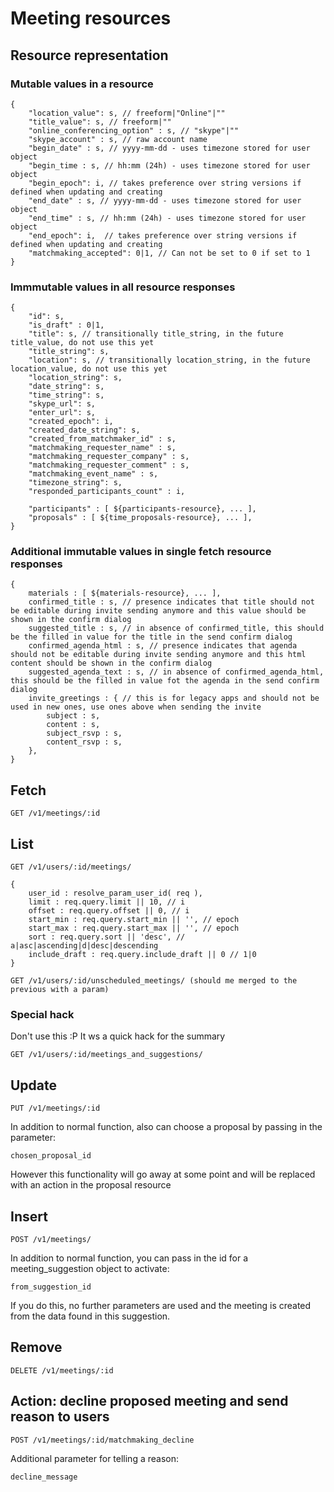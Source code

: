 # Meeting resources 

## Resource representation

### Mutable values in a resource

    {
        "location_value": s, // freeform|"Online"|""
        "title_value": s, // freeform|""
        "online_conferencing_option" : s, // "skype"|""
        "skype_account" : s, // raw account name
        "begin_date" : s, // yyyy-mm-dd - uses timezone stored for user object
        "begin_time : s, // hh:mm (24h) - uses timezone stored for user object
        "begin_epoch": i, // takes preference over string versions if defined when updating and creating
        "end_date" : s, // yyyy-mm-dd - uses timezone stored for user object
        "end_time" : s, // hh:mm (24h) - uses timezone stored for user object
        "end_epoch": i,  // takes preference over string versions if defined when updating and creating
        "matchmaking_accepted": 0|1, // Can not be set to 0 if set to 1
    }

### Immmutable values in all resource responses

    {
        "id": s,
        "is_draft" : 0|1,
        "title": s, // transitionally title_string, in the future title_value, do not use this yet
        "title_string": s,
        "location": s, // transitionally location_string, in the future location_value, do not use this yet
        "location_string": s,
        "date_string": s,
        "time_string": s,
        "skype_url": s,
        "enter_url": s,
        "created_epoch": i,
        "created_date_string": s,
        "created_from_matchmaker_id" : s,
        "matchmaking_requester_name" : s,
        "matchmaking_requester_company" : s,
        "matchmaking_requester_comment" : s,
        "matchmaking_event_name" : s,
        "timezone_string": s,
        "responded_participants_count" : i,
        
        "participants" : [ ${participants-resource}, ... ],
        "proposals" : [ ${time_proposals-resource}, ... ], 
    }

### Additional immutable values in single fetch resource responses

    {
        materials : [ ${materials-resource}, ... ],
        confirmed_title : s, // presence indicates that title should not be editable during invite sending anymore and this value should be shown in the confirm dialog
        suggested_title : s, // in absence of confirmed_title, this should be the filled in value for the title in the send confirm dialog
        confirmed_agenda_html : s, // presence indicates that agenda should not be editable during invite sending anymore and this html content should be shown in the confirm dialog
        suggested_agenda_text : s, // in absence of confirmed_agenda_html, this should be the filled in value fot the agenda in the send confirm dialog
        invite_greetings : { // this is for legacy apps and should not be used in new ones, use ones above when sending the invite
            subject : s,
            content : s,
            subject_rsvp : s,
            content_rsvp : s,
        },
    }

## Fetch

    GET /v1/meetings/:id

## List

    GET /v1/users/:id/meetings/

    {
        user_id : resolve_param_user_id( req ),
        limit : req.query.limit || 10, // i
        offset : req.query.offset || 0, // i
        start_min : req.query.start_min || '', // epoch
        start_max : req.query.start_max || '', // epoch
        sort : req.query.sort || 'desc', // a|asc|ascending|d|desc|descending
        include_draft : req.query.include_draft || 0 // 1|0
    }

    GET /v1/users/:id/unscheduled_meetings/ (should me merged to the previous with a param)


### Special hack

Don't use this :P It ws a quick hack for the summary

    GET /v1/users/:id/meetings_and_suggestions/

## Update

    PUT /v1/meetings/:id

In addition to normal function, also can choose a proposal by passing in the parameter:

    chosen_proposal_id

However this functionality will go away at some point and will be replaced with an action in the proposal resource

## Insert

    POST /v1/meetings/

In addition to normal function, you can pass in the id for a meeting_suggestion object to activate:

    from_suggestion_id
    
If you do this, no further parameters are used and the meeting is created from the data found in this suggestion.

## Remove

    DELETE /v1/meetings/:id

## Action: decline proposed meeting and send reason to users

    POST /v1/meetings/:id/matchmaking_decline

Additional parameter for telling a reason:

    decline_message

